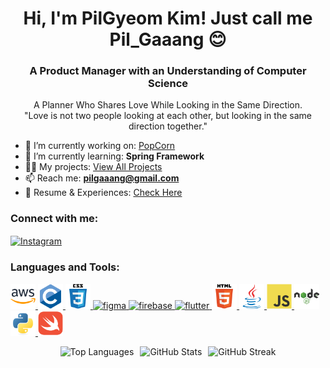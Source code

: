 <h1 align="center">Hi, I'm PilGyeom Kim! Just call me Pil_Gaaang 😊</h1>
<h3 align="center">A Product Manager with an Understanding of Computer Science</h3>

<p align="center">A Planner Who Shares Love While Looking in the Same Direction.<br>
"Love is not two people looking at each other, but looking in the same direction together."</p>

- 🔭 I’m currently working on: [PopCorn](https://pilgaaang.notion.site/15f2708418bc80b9a485d3e011aa6703?pvs=4)
- 🌱 I’m currently learning: **Spring Framework**
- 👨‍💻 My projects: [View All Projects](https://pilgaaang.notion.site/91ae83c5c896433790ce3f0bdf3e9718?pvs=4)
- 📫 Reach me: **pilgaaang@gmail.com**
- 📄 Resume & Experiences: [Check Here](https://pilgaaang.notion.site/91ae83c5c896433790ce3f0bdf3e9718?pvs=4)

<h3 align="left">Connect with me:</h3>
<p align="left">
  <a href="https://instagram.com/pil_gaaang" target="_blank">
    <img align="center" src="https://raw.githubusercontent.com/rahuldkjain/github-profile-readme-generator/master/src/images/icons/Social/instagram.svg" alt="Instagram" height="30" width="40" />
  </a>
</p>

<h3 align="left">Languages and Tools:</h3>
<p align="left"> <a href="https://aws.amazon.com" target="_blank" rel="noreferrer"> <img src="https://raw.githubusercontent.com/devicons/devicon/master/icons/amazonwebservices/amazonwebservices-original-wordmark.svg" alt="aws" width="40" height="40"/> </a> <a href="https://www.cprogramming.com/" target="_blank" rel="noreferrer"> <img src="https://raw.githubusercontent.com/devicons/devicon/master/icons/c/c-original.svg" alt="c" width="40" height="40"/> </a> <a href="https://www.w3schools.com/css/" target="_blank" rel="noreferrer"> <img src="https://raw.githubusercontent.com/devicons/devicon/master/icons/css3/css3-original-wordmark.svg" alt="css3" width="40" height="40"/> </a> <a href="https://www.figma.com/" target="_blank" rel="noreferrer"> <img src="https://www.vectorlogo.zone/logos/figma/figma-icon.svg" alt="figma" width="40" height="40"/> </a> <a href="https://firebase.google.com/" target="_blank" rel="noreferrer"> <img src="https://www.vectorlogo.zone/logos/firebase/firebase-icon.svg" alt="firebase" width="40" height="40"/> </a> <a href="https://flutter.dev" target="_blank" rel="noreferrer"> <img src="https://www.vectorlogo.zone/logos/flutterio/flutterio-icon.svg" alt="flutter" width="40" height="40"/> </a> <a href="https://www.w3.org/html/" target="_blank" rel="noreferrer"> <img src="https://raw.githubusercontent.com/devicons/devicon/master/icons/html5/html5-original-wordmark.svg" alt="html5" width="40" height="40"/> </a> <a href="https://www.java.com" target="_blank" rel="noreferrer"> <img src="https://raw.githubusercontent.com/devicons/devicon/master/icons/java/java-original.svg" alt="java" width="40" height="40"/> </a> <a href="https://developer.mozilla.org/en-US/docs/Web/JavaScript" target="_blank" rel="noreferrer"> <img src="https://raw.githubusercontent.com/devicons/devicon/master/icons/javascript/javascript-original.svg" alt="javascript" width="40" height="40"/> </a> <a href="https://nodejs.org" target="_blank" rel="noreferrer"> <img src="https://raw.githubusercontent.com/devicons/devicon/master/icons/nodejs/nodejs-original-wordmark.svg" alt="nodejs" width="40" height="40"/> </a> <a href="https://www.python.org" target="_blank" rel="noreferrer"> <img src="https://raw.githubusercontent.com/devicons/devicon/master/icons/python/python-original.svg" alt="python" width="40" height="40"/> </a> <a href="https://developer.apple.com/swift/" target="_blank" rel="noreferrer"> <img src="https://raw.githubusercontent.com/devicons/devicon/master/icons/swift/swift-original.svg" alt="swift" width="40" height="40"/> </a> </p>

<div align="center" style="display: flex; flex-direction: row; justify-content: center; align-items: center; gap: 10px;">
  <img src="https://github-readme-stats.vercel.app/api/top-langs?username=kimpilgyeom&show_icons=true&locale=en&layout=compact" alt="Top Languages" />
  <img src="https://github-readme-stats.vercel.app/api?username=kimpilgyeom&show_icons=true&locale=en" alt="GitHub Stats" />
  <img src="https://github-readme-streak-stats.herokuapp.com/?user=kimpilgyeom&" alt="GitHub Streak" />
</div>
